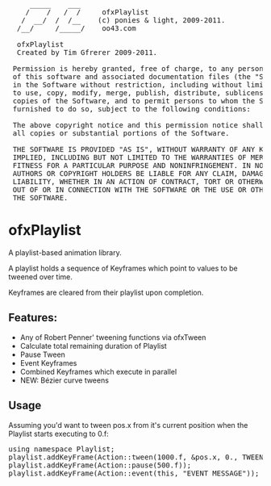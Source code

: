 <pre>
     _____    ___     
    /    /   /  /     ofxPlaylist
   /  __/  /  /__    (c) ponies & light, 2009-2011. 
  /__/     /_____/    oo43.com

  ofxPlaylist
  Created by Tim Gfrerer 2009-2011.
  
 Permission is hereby granted, free of charge, to any person obtaining a copy
 of this software and associated documentation files (the "Software"), to deal
 in the Software without restriction, including without limitation the rights
 to use, copy, modify, merge, publish, distribute, sublicense, and/or sell
 copies of the Software, and to permit persons to whom the Software is
 furnished to do so, subject to the following conditions:
 
 The above copyright notice and this permission notice shall be included in
 all copies or substantial portions of the Software.
 
 THE SOFTWARE IS PROVIDED "AS IS", WITHOUT WARRANTY OF ANY KIND, EXPRESS OR
 IMPLIED, INCLUDING BUT NOT LIMITED TO THE WARRANTIES OF MERCHANTABILITY,
 FITNESS FOR A PARTICULAR PURPOSE AND NONINFRINGEMENT. IN NO EVENT SHALL THE
 AUTHORS OR COPYRIGHT HOLDERS BE LIABLE FOR ANY CLAIM, DAMAGES OR OTHER
 LIABILITY, WHETHER IN AN ACTION OF CONTRACT, TORT OR OTHERWISE, ARISING FROM,
 OUT OF OR IN CONNECTION WITH THE SOFTWARE OR THE USE OR OTHER DEALINGS IN
 THE SOFTWARE.
</pre>


# ofxPlaylist

A playlist-based animation library. 

A playlist holds a sequence of Keyframes which point to values to be tweened over time.

Keyframes are cleared from their playlist upon completion. 

## Features:

* Any of Robert Penner' tweening functions via ofxTween
* Calculate total remaining duration of Playlist
* Pause Tween
* Event Keyframes
* Combined Keyframes which execute in parallel
* NEW: Bézier curve tweens

## Usage

Assuming you'd want to tween pos.x from it's current position when the Playlist starts executing to 0.f:

<pre>
using namespace Playlist;
playlist.addKeyFrame(Action::tween(1000.f, &pos.x, 0., TWEEN_SIN, TWEEN_EASE_OUT, &pos.x));
playlist.addKeyFrame(Action::pause(500.f));
playlist.addKeyFrame(Action::event(this, "EVENT MESSAGE"));
</pre>